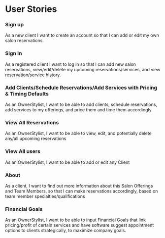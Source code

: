 # User Stories


### Sign up

As a new client I want to create an account so that I can add or edit my own salon reservations.

### Sign In

As a registered client I want to log in so that I can add new salon reservations, view/edit/delete my upcoming reservations/services, and view reservation/service history.

### Add Clients/Schedule Reservations/Add Services with Pricing & Timing Defaults

As an OwnerStylist, I want to be able to add clients, schedule reservations, add services to my offerings, and price them and time them accordingly.

### View All Reservations

As an OwnerStylist, I want to be able to view, edit, and potentially delete any/all upcoming reservations

### View All users

As an OwnerStylist, I want to be able to add or edit any Client

### About

As a client, I want to find out more information about this Salon Offerings and Team Members, so that I can make reservations accordingly, based on team member specialties/qualifications


### Financial Goals

As an OwnerStylist, I want to be able to input Financial Goals that link pricing/profit of certain services and have software suggest appointment options to clients strategically, to maximize company goals.
